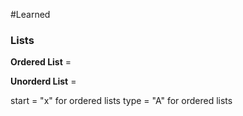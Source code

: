 #Learned

### Lists

**Ordered List** = <ol></ol>
**Unorderd List** = <ul></ul>
start = "x" for ordered lists
type = "A" for ordered lists
